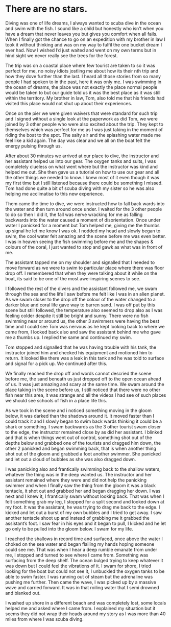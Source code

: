 # There are no stars.
Diving was one of life dreams, I always wanted to scuba dive in the ocean and swim with the fish. I sound like a child but honestly who isn’t when you have a dream that never leaves you but gives you comfort when all fails. When I finally got the chance to go on an expedition with my brother in law I took it without thinking and was on my way to fulfil the one bucket dream I ever had. Now I wished I’d just waited and went on my own terms but in hind sight we never really see the trees for the forest.

The trip was on a coastal place where few tourist are taken to so it was perfect for me, no noisy idiots jostling me about how its their nth trip and how they dove further than the last. I heard all those stories from so many people I had spoken to in the past, here it was only me. I was swimming in the ocean of dreams, the place was not exactly the place normal people would be taken to but our guide told us it was the best place as it was still within the territory. My brother in law, Tom, also told me that his friends had visited this place would not shut up about their experiences.

Once on the pier we were given waivers that were standard for such trip and I signed without a single look at the paperwork as did Tom, we were joined by 3 other people who were also excited about the trip. They kept to themselves which was perfect for me as I was just taking in the moment of riding the boat to the spot. The salty air and the splashing water made me feel like a kid again. The day was clear and we all on the boat felt the energy pulsing through us.

After about 30 minutes we arrived at our place to dive, the instructor and her assistant helped us into our gear. The oxygen tanks and suits, I was completely clueless on what went where but the instructor was kind and helped me out. She then gave us a tutorial on how to use our gear and all the other things we needed to know. I knew most of it even though it was my first time but I still listened because there could be something I missed. Tom had done quite a bit of scuba diving with my sister so he was also helping me acclimatise to this new experience.

Them came the time to dive, we were instructed how to fall back wards into the water and then turn around once under. I waited for the 3 other people to do so then I did it, the fall was nerve wracking for me as falling backwards into the water caused a moment of disorientation. Once under water I panicked for a moment but Tom helped me, giving me the thumbs up signal he let me know I was ok. I nodded my head and slowly began to swim, the cool water felt amazing and the scene before me was even better. I was in heaven seeing the fish swimming before me and the shapes & colours of the coral, I just wanted to stop and gawk as what was in front of me.

The assistant tapped me on my shoulder and signalled that I needed to move forward as we were to swim to particular place where there was floor drop off. I remembered that when they were talking about it while on the boat, its said to be one of the most awe-inspiring scenes to see.

I followed the rest of the divers and the assistant followed me, we swam through the sea and the life I saw before me felt like I was in an alien planet. As we swam closer to the drop off the colour of the water changed to a darker blue and coral life gave way to barren sand. I was off put by this scene but still followed, the temperature also seemed to drop also as I was feeling colder despite it still be bright and sunny. There were no fish swimming near or around us, the other 3 swimmers were having the best time and I could see Tom was nervous as he kept looking back to where we came from, I looked back also and saw the assistant behind me who gave me a thumbs up. I replied the same and continued my swim.

Tom stopped and signalled that he was having trouble with his tank, the instructor joined him and checked his equipment and motioned him to return. It looked like there was a leak in this tank and he was told to surface and signal for a pick up. We continued after this.

We finally reached the drop off and words cannot descried the scene before me, the sand beneath us just dropped off to the open ocean ahead of us. It was just amazing and scary at the same time. We swam around the place taking in the scene before us, I still noticed that there were no other fish near this area, it was strange and all the videos I had see of such places we should see schools of fish in a place life this.

As we took in the scene and i noticed something moving in the gloom below, it was darked than the shadows around it. It moved faster than I could track it and I slowly began to swim back wards thinking it could be a shark or something. I swam backwards as the 3 other tourist swam closer to the edge, the instructor remained close by as did her assistant. I blinked and that is when things went out of control, something shot out of the depths below and grabbed one of the tourists and dragged him down, the other 2 panicked and began swimming back, that is when another thing shot out of the gloom and grabbed a foot another swimmer. She panicked and let out a cloud of bubbles as she was also dragged down.

I was panicking also and frantically swimming back to the shallow waters, whatever the thing was in the deep wanted us. The instructor and her assistant remained where they were and did not help the panicking swimmer and when I finally saw the thing from the gloom it was a black tentacle, it shot out and grabbed her and began dragging her down. I was next and I knew it, I frantically swam without looking back. That was when I felt something grab my leg, I stopped for a split second and looked down at my foot. It was the assistant, he was trying to drag me back to the edge. I kicked and let out a burst of my own bubbles and I tried to get away. I saw another tentacle shoot up and instead of grabbing me it grabbed the assistant’s foot. I saw fear in his eyes and it began to pull, I kicked and he let go only to be pulled into the gloom below. I swam for my life.

I reached the shallows in record time and surfaced, once above the water I choked on the sea water and began flailing my hands hoping someone could see me. That was when I hear a deep rumble emanate from under me, I stopped and turned to see where I came from. Something was surfacing from the deep shelf. The ocean bulged trying to keep whatever it was down but I could feel the vibrations of it. I swam for shore, I tried looking for the boat but could not see it, I unbuckled the oxygen tanks to be able to swim faster. I was running out of steam but the adrenaline was pushing me further. Then came the wave, I was picked up by a massive wave and carried forward. It was in that roiling water that I semi drowned and blanked out.

I washed up shore in a different beach and was completely lost, some locals helped me and asked where I came from. I explained my situation but it seems they did not wrap their heads around my story as I was more than 40 miles from where I was scuba diving.